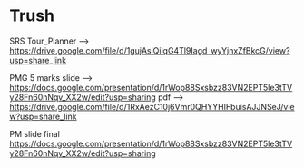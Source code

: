 # Trush

SRS Tour_Planner --> https://drive.google.com/file/d/1gujAsiQilqG4Tl9Iagd_wyYjnxZfBkcG/view?usp=share_link

PMG 5 marks 
slide --> https://docs.google.com/presentation/d/1rWop88Sxsbzz83VN2EPT5le3tTVy28Fn60nNqv_XX2w/edit?usp=sharing
pdf --> https://drive.google.com/file/d/1RxAezC10j6Vmr0QHYYHIFbuisAJJNSeJ/view?usp=share_link


PM slide final
https://docs.google.com/presentation/d/1rWop88Sxsbzz83VN2EPT5le3tTVy28Fn60nNqv_XX2w/edit?usp=sharing
